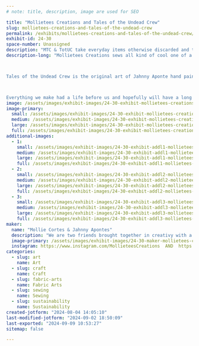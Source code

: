 ```yaml
---
# note: title, description, image are used for SEO

title: "Mollietees Creations and Tales of the Undead Crew"
slug: mollietees-creations-and-tales-of-the-undead-crew
permalink: /exhibits/mollietees-creations-and-tales-of-the-undead-crew/
exhibit-id: 24-30
space-number: Unassigned
description: "MTC & TotUC take everyday items otherwise discarded and turn them into one of a kind art! "
description-long: "Mollietees Creations sews all kind of cool one of a kind gifts - totes, accessories, kitchenware, pet toys and more - all upcycled out of second hand T-shirts.

Tales of the Undead Crew is the original art of Jahnny Aponte hand painted on purses, wallets and records as well as hand made chunky funky punky jewelry. 

Everything we make had a life before us and hopefully will have a long life after us. We love that we can keep otherwise discarded things in the community and our of landfill and hope others will follow our examples to keep using and reusing what they have in creative ways! "
image: /assets/images/exhibit-images/24-30-exhibit-mollietees-creations-and-tales-of-the-undead-crew-inbound2158649737001543834-large.jpg
image-primary: 
  small: /assets/images/exhibit-images/24-30-exhibit-mollietees-creations-and-tales-of-the-undead-crew-inbound2158649737001543834-small.jpg
  medium: /assets/images/exhibit-images/24-30-exhibit-mollietees-creations-and-tales-of-the-undead-crew-inbound2158649737001543834-medium.jpg
  large: /assets/images/exhibit-images/24-30-exhibit-mollietees-creations-and-tales-of-the-undead-crew-inbound2158649737001543834-large.jpg
  full: /assets/images/exhibit-images/24-30-exhibit-mollietees-creations-and-tales-of-the-undead-crew-inbound2158649737001543834-full.jpg
additional-images: 
  - 1:
    small: /assets/images/exhibit-images/24-30-exhibit-addl1-mollietees-creations-and-tales-of-the-undead-crew-inbound2220686274547223773-small.jpg
    medium: /assets/images/exhibit-images/24-30-exhibit-addl1-mollietees-creations-and-tales-of-the-undead-crew-inbound2220686274547223773-medium.jpg
    large: /assets/images/exhibit-images/24-30-exhibit-addl1-mollietees-creations-and-tales-of-the-undead-crew-inbound2220686274547223773-large.jpg
    full: /assets/images/exhibit-images/24-30-exhibit-addl1-mollietees-creations-and-tales-of-the-undead-crew-inbound2220686274547223773-full.jpg
  - 2:
    small: /assets/images/exhibit-images/24-30-exhibit-addl2-mollietees-creations-and-tales-of-the-undead-crew-inbound5906774291836096435-small.jpg
    medium: /assets/images/exhibit-images/24-30-exhibit-addl2-mollietees-creations-and-tales-of-the-undead-crew-inbound5906774291836096435-medium.jpg
    large: /assets/images/exhibit-images/24-30-exhibit-addl2-mollietees-creations-and-tales-of-the-undead-crew-inbound5906774291836096435-large.jpg
    full: /assets/images/exhibit-images/24-30-exhibit-addl2-mollietees-creations-and-tales-of-the-undead-crew-inbound5906774291836096435-full.jpg
  - 3:
    small: /assets/images/exhibit-images/24-30-exhibit-addl3-mollietees-creations-and-tales-of-the-undead-crew-inbound9042155650159253970-small.jpg
    medium: /assets/images/exhibit-images/24-30-exhibit-addl3-mollietees-creations-and-tales-of-the-undead-crew-inbound9042155650159253970-medium.jpg
    large: /assets/images/exhibit-images/24-30-exhibit-addl3-mollietees-creations-and-tales-of-the-undead-crew-inbound9042155650159253970-large.jpg
    full: /assets/images/exhibit-images/24-30-exhibit-addl3-mollietees-creations-and-tales-of-the-undead-crew-inbound9042155650159253970-full.jpg
maker: 
  name: "Mollie Cortes & Jahnny Apontes"
  description: "We are two friends brought together in creativy with a passion for the weird, creepy, funky and fun. We both have a love of the environment and using what you have on hand to make something amazing. Think of it like two Rock & Roll Macguyvers making funky art out of trash! "
  image-primary: /assets/images/exhibit-images/24-30-maker-mollietees-creations-and-tales-of-the-undead-crew-inbound3873337645787124507-medium.jpg
  instagram: https://www.instagram.com/MollieteesCreations  AND  https:///talesoftheundeadcrew
categories: 
  - slug: art
    name: Art
  - slug: craft
    name: Craft
  - slug: fabric-arts
    name: Fabric Arts
  - slug: sewing
    name: Sewing
  - slug: sustainability
    name: Sustainability
created-jotform: "2024-08-04 14:05:10"
last-modified-jotform: "2024-09-02 18:50:09"
last-exported: "2024-09-09 10:53:27"
sitemap: false

---
```


